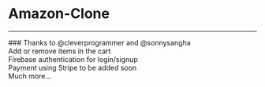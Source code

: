 # Amazon-Clone
<hr />
### Thanks to @cleverprogrammer and @sonnysangha <br/> Add or remove items in the cart <br/> Firebase authentication for login/signup <br/> Payment using Stripe to be added soon <br/> Much more...

